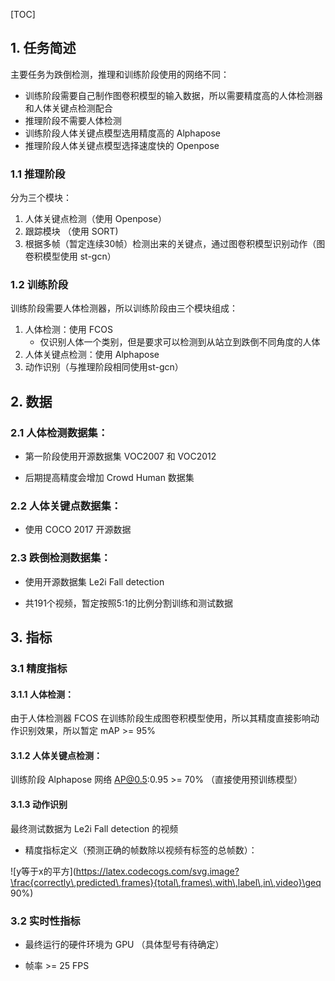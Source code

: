 

[TOC]

## 1. 任务简述

主要任务为跌倒检测，推理和训练阶段使用的网络不同：

+ 训练阶段需要自己制作图卷积模型的输入数据，所以需要精度高的人体检测器和人体关键点检测配合
+ 推理阶段不需要人体检测
+ 训练阶段人体关键点模型选用精度高的 Alphapose
+ 推理阶段人体关键点模型选择速度快的 Openpose



### 1.1 推理阶段

分为三个模块：

1. 人体关键点检测（使用 Openpose）
2. 跟踪模块 （使用 SORT)
3. 根据多帧（暂定连续30帧）检测出来的关键点，通过图卷积模型识别动作（图卷积模型使用 st-gcn）



### 1.2 训练阶段

训练阶段需要人体检测器，所以训练阶段由三个模块组成：

1. 人体检测：使用 FCOS
   + 仅识别人体一个类别，但是要求可以检测到从站立到跌倒不同角度的人体
2. 人体关键点检测：使用 Alphapose
3. 动作识别（与推理阶段相同使用st-gcn）



## 2. 数据

### 2.1 人体检测数据集：

+ 第一阶段使用开源数据集 VOC2007 和 VOC2012

+ 后期提高精度会增加 Crowd Human 数据集

  

### 2.2 人体关键点数据集：

+ 使用 COCO 2017 开源数据

  

### 2.3 跌倒检测数据集：

+ 使用开源数据集 Le2i Fall detection

+ 共191个视频，暂定按照5:1的比例分割训练和测试数据



## 3. 指标

### 3.1 精度指标

#### 3.1.1 人体检测：

由于人体检测器 FCOS 在训练阶段生成图卷积模型使用，所以其精度直接影响动作识别效果，所以暂定 mAP >= 95%



#### 3.1.2 人体关键点检测：

训练阶段 Alphapose 网络  AP@0.5:0.95 >= 70% （直接使用预训练模型）



#### 3.1.3 动作识别

最终测试数据为 Le2i Fall detection 的视频

+ 精度指标定义（预测正确的帧数除以视频有标签的总帧数）：


![y等于x的平方](https://latex.codecogs.com/svg.image?\frac{correctly\,predicted\,frames}{total\,frames\,with\,label\,in\,video}\geq 90\%)

### 3.2 实时性指标

+ 最终运行的硬件环境为 GPU （具体型号有待确定）

+ 帧率 >= 25 FPS 
